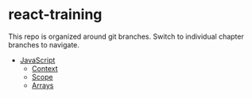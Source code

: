 # react-training

This repo is organized around git branches. Switch to individual chapter branches to navigate. 

* [JavaScript](javascript/)
  * [Context](javascript/context)
  * [Scope](javascript/scope)
  * [Arrays](javascript/arrays)